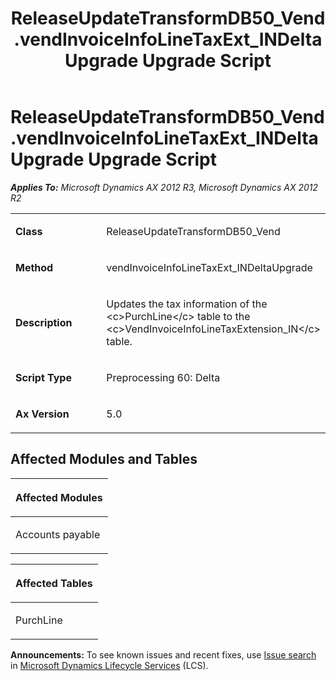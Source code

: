 ﻿---
title: ReleaseUpdateTransformDB50_Vend.vendInvoiceInfoLineTaxExt_INDeltaUpgrade Upgrade Script
TOCTitle: ReleaseUpdateTransformDB50_Vend.vendInvoiceInfoLineTaxExt_INDeltaUpgrade Upgrade Script
ms:assetid: 928e0f71-0fa4-d43b-a67c-f2a31c526ea0
ms:mtpsurl: https://msdn.microsoft.com/en-us/library/JJ736608(v=AX.60)
ms:contentKeyID: 49709795
ms.date: 05/18/2015
mtps_version: v=AX.60
---

# ReleaseUpdateTransformDB50\_Vend.vendInvoiceInfoLineTaxExt\_INDeltaUpgrade Upgrade Script 


_**Applies To:** Microsoft Dynamics AX 2012 R3, Microsoft Dynamics AX 2012 R2_

<table>
<colgroup>
<col style="width: 50%" />
<col style="width: 50%" />
</colgroup>
<tbody>
<tr class="odd">
<td><p><strong>Class</strong></p></td>
<td><p>ReleaseUpdateTransformDB50_Vend</p></td>
</tr>
<tr class="even">
<td><p><strong>Method</strong></p></td>
<td><p>vendInvoiceInfoLineTaxExt_INDeltaUpgrade</p></td>
</tr>
<tr class="odd">
<td><p><strong>Description</strong></p></td>
<td><p>Updates the tax information of the &lt;c&gt;PurchLine&lt;/c&gt; table to the &lt;c&gt;VendInvoiceInfoLineTaxExtension_IN&lt;/c&gt; table.</p></td>
</tr>
<tr class="even">
<td><p><strong>Script Type</strong></p></td>
<td><p>Preprocessing 60: Delta</p></td>
</tr>
<tr class="odd">
<td><p><strong>Ax Version</strong></p></td>
<td><p>5.0</p></td>
</tr>
</tbody>
</table>


## Affected Modules and Tables

<table>
<colgroup>
<col style="width: 100%" />
</colgroup>
<thead>
<tr class="header">
<th><p>Affected Modules</p></th>
</tr>
</thead>
<tbody>
<tr class="odd">
<td><p>Accounts payable</p></td>
</tr>
</tbody>
</table>


<table>
<colgroup>
<col style="width: 100%" />
</colgroup>
<thead>
<tr class="header">
<th><p>Affected Tables</p></th>
</tr>
</thead>
<tbody>
<tr class="odd">
<td><p>PurchLine</p></td>
</tr>
</tbody>
</table>

  
**Announcements:** To see known issues and recent fixes, use [Issue search](http://go.microsoft.com/fwlink/?linkid=389258) in [Microsoft Dynamics Lifecycle Services](http://go.microsoft.com/fwlink/?linkid=306505) (LCS).

